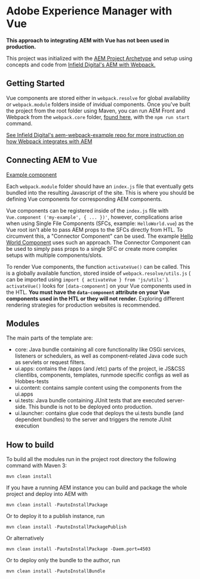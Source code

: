 # Adobe Experience Manager with Vue
**This approach to integrating AEM with Vue has not been used in production.**

This project was initialized with the [AEM Project Archetype](https://github.com/Adobe-Marketing-Cloud/aem-project-archetype) and setup using concepts and code from [Infield Digital's AEM with Webpack.](https://github.com/infielddigital/aem-webpack-example)
## Getting Started
Vue components are stored either in `webpack.resolve` for global availability or `webpack.module` folders inside of invidual components. Once you've built the project from the root folder using Maven, you can run AEM Front and Webpack from the `webpack.core` folder, [found here](https://github.com/austen-wade/aem6.4-vue/tree/master/ui.apps/src/main), with the `npm run start` command.

[See Infield Digital's aem-webpack-example repo for more instruction on how Webpack integrates with AEM](https://github.com/infielddigital/aem-webpack-example)

## Connecting AEM to Vue
[Example component](https://github.com/austen-wade/aem6.4-vue/tree/master/ui.apps/src/main/content/jcr_root/apps/aem-vue/components/content/helloworld)

Each `webpack.module` folder should have an `index.js` file that eventually gets bundled into the resulting Javascript of the site. This is where you should be defining Vue components for corresponding AEM components.

Vue components can be registered inside of the `index.js` file with `Vue.component ('my-example', { ... })'`, however, complications arise when using Single File Components (SFCs, example: `HelloWorld.vue`) as the Vue root isn't able to pass AEM props to the SFCs directly from HTL. To circumvent this, a "Connector Component" can be used. The example [Hello World Component](https://github.com/austen-wade/aem6.4-vue/tree/master/ui.apps/src/main/content/jcr_root/apps/aem-vue/components/content/helloworld) uses such an approach. The Connector Component can be used to simply pass props to a single SFC or create more complex setups with multiple components/slots.

To render Vue components, the function `activateVue()` can be called. This is a globally available function, stored inside of `webpack.resolve/utils.js` ( can be imported using `import { activateVue } from 'js/utils'` ). `activateVue()` looks for `[data-component]` on your Vue components used in the HTL. **You must have the `data-component` attribute on your Vue components used in the HTL or they will not render.** Exploring different rendering strategies for production websites is recommended.

## Modules

The main parts of the template are:

* core: Java bundle containing all core functionality like OSGi services, listeners or schedulers, as well as component-related Java code such as servlets or request filters.
* ui.apps: contains the /apps (and /etc) parts of the project, ie JS&CSS clientlibs, components, templates, runmode specific configs as well as Hobbes-tests
* ui.content: contains sample content using the components from the ui.apps
* ui.tests: Java bundle containing JUnit tests that are executed server-side. This bundle is not to be deployed onto production.
* ui.launcher: contains glue code that deploys the ui.tests bundle (and dependent bundles) to the server and triggers the remote JUnit execution

## How to build

To build all the modules run in the project root directory the following command with Maven 3:

    mvn clean install

If you have a running AEM instance you can build and package the whole project and deploy into AEM with  

    mvn clean install -PautoInstallPackage
    
Or to deploy it to a publish instance, run

    mvn clean install -PautoInstallPackagePublish
    
Or alternatively

    mvn clean install -PautoInstallPackage -Daem.port=4503

Or to deploy only the bundle to the author, run

    mvn clean install -PautoInstallBundle